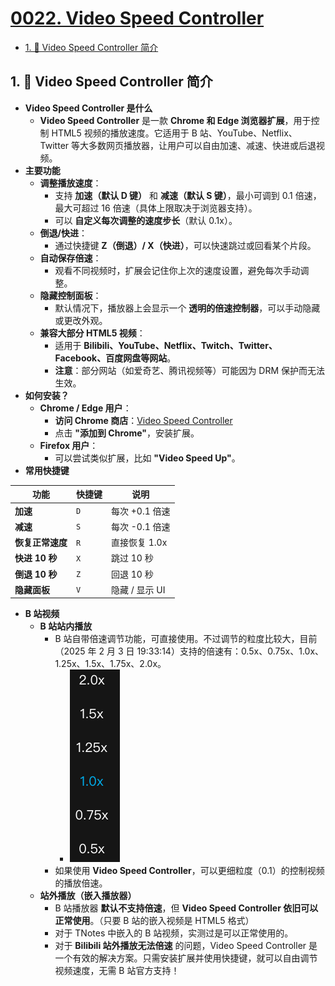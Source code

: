 # [0022. Video Speed Controller](https://github.com/Tdahuyou/pc/tree/main/0022.%20Video%20Speed%20Controller)

<!-- region:toc -->
- [1. 📒 Video Speed Controller 简介](#1--video-speed-controller-简介)
<!-- endregion:toc -->

## 1. 📒 Video Speed Controller 简介

- **Video Speed Controller 是什么**
  - **Video Speed Controller** 是一款 **Chrome 和 Edge 浏览器扩展**，用于控制 HTML5 视频的播放速度。它适用于 B 站、YouTube、Netflix、Twitter 等大多数网页播放器，让用户可以自由加速、减速、快进或后退视频。
- **主要功能**
  - **调整播放速度**：
    - 支持 **加速（默认 D 键）** 和 **减速（默认 S 键）**，最小可调到 0.1 倍速，最大可超过 16 倍速（具体上限取决于浏览器支持）。
    - 可以 **自定义每次调整的速度步长**（默认 0.1x）。
  - **倒退/快进**：
    - 通过快捷键 **Z（倒退）/ X（快进）**，可以快速跳过或回看某个片段。
  - **自动保存倍速**：
    - 观看不同视频时，扩展会记住你上次的速度设置，避免每次手动调整。
  - **隐藏控制面板**：
    - 默认情况下，播放器上会显示一个 **透明的倍速控制器**，可以手动隐藏或更改外观。
  - **兼容大部分 HTML5 视频**：
    - 适用于 **Bilibili、YouTube、Netflix、Twitch、Twitter、Facebook、百度网盘等网站**。
    - **注意**：部分网站（如爱奇艺、腾讯视频等）可能因为 DRM 保护而无法生效。
- **如何安装？**
  - **Chrome / Edge 用户**：
    - **访问 Chrome 商店**：[Video Speed Controller](https://chrome.google.com/webstore/detail/video-speed-controller/nffaoalbilbmmfgbnbgppjihopabppdk)
    - 点击 **"添加到 Chrome"**，安装扩展。
  - **Firefox 用户**：
    - 可以尝试类似扩展，比如 **"Video Speed Up"**。
- **常用快捷键**

| 功能            | 快捷键  | 说明 |
|---------------|--------|-----|
| **加速**      | `D`    | 每次 +0.1 倍速 |
| **减速**      | `S`    | 每次 -0.1 倍速 |
| **恢复正常速度** | `R`    | 直接恢复 1.0x |
| **快进 10 秒** | `X`    | 跳过 10 秒 |
| **倒退 10 秒** | `Z`    | 回退 10 秒 |
| **隐藏面板**   | `V`    | 隐藏 / 显示 UI |

- **B 站视频**
  - **B 站站内播放**
    - B 站自带倍速调节功能，可直接使用。不过调节的粒度比较大，目前（2025 年 2 月 3 日 19:33:14）支持的倍速有：0.5x、0.75x、1.0x、1.25x、1.5x、1.75x、2.0x。
      - ![](assets/2025-02-03-19-33-02.png)
    - 如果使用 **Video Speed Controller**，可以更细粒度（0.1）的控制视频的播放倍速。
  - **站外播放（嵌入播放器）**
    - B 站播放器 **默认不支持倍速**，但 **Video Speed Controller 依旧可以正常使用**。（只要 B 站的嵌入视频是 HTML5 格式）
    - 对于 TNotes 中嵌入的 B 站视频，实测过是可以正常使用的。
    - 对于 **Bilibili 站外播放无法倍速** 的问题，Video Speed Controller 是一个有效的解决方案。只需安装扩展并使用快捷键，就可以自由调节视频速度，无需 B 站官方支持！